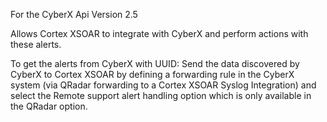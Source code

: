 For the CyberX Api Version 2.5

Allows Cortex XSOAR to integrate with CyberX and
perform actions with these alerts. 

To get the alerts from CyberX with UUID:
Send the data discovered by CyberX to Cortex XSOAR by defining a forwarding rule in the CyberX system (via QRadar forwarding  to a Cortex XSOAR Syslog Integration) and select the Remote support alert handling option which is only available in the QRadar option.